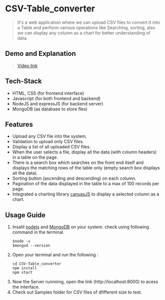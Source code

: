 # CSV-Table_converter
> It's a web application where we can upload CSV files to convert it into a Table and perform various operations like Searching, sorting, also we can display any column as a chart for better understanding of data. 

## Demo and Explanation

> [Video link]()

## Tech-Stack
* HTML, CSS (for frontend interface)
* Javascript (for both frontend and backend)
* NodeJS and expressJS (for backend server)
* MongoDB (as database to store fles)

## Features
* Upload any CSV file into the system.
* Validation to upload only CSV files.
* Display a list of all uploaded CSV files.
* When the user selects a file, display all the data (with column headers) in a table on the page.
* There is a search box which searches on the front end itself and displays the matching rows of the table only (empty search box displays all the data).
* Sorting button (ascending and descending) on each column.
* Pagination of the data displayed in the table to a max of 100 records per page.
* Integrated a charting library [canvasJS](https://canvasjs.com/html5-javascript-column-chart/) to display a selected column as a chart.

## Usage Guide
1. Insatll [nodejs](https://nodejs.org/en/) and [MongoDB](https://www.mongodb.com/) on your system. check using following command in the terminal.
    ```
    $node -v
    $mongod --version
    ```
2. Open your terminal and run the following :
    ```
    cd CSV-Table_converter
    npm install
    npm start
    ```
 3. Now the Server runnning, open the link (http://localhost:8000) to acess the interface.
 4. Check out Samples folder for CSV files of dfifferent size to test.
